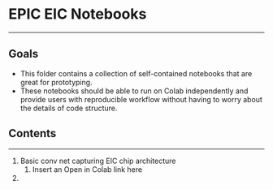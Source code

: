 # EPIC EIC Notebooks
---

## Goals
- This folder contains a collection of self-contained notebooks that are great for prototyping.
- These notebooks should be able to run on Colab independently and provide users with reproducible workflow without having to worry about the details of code structure.

## Contents
---
1. Basic conv net capturing EIC chip architecture 
   1. Insert an Open in Colab link here
2. 